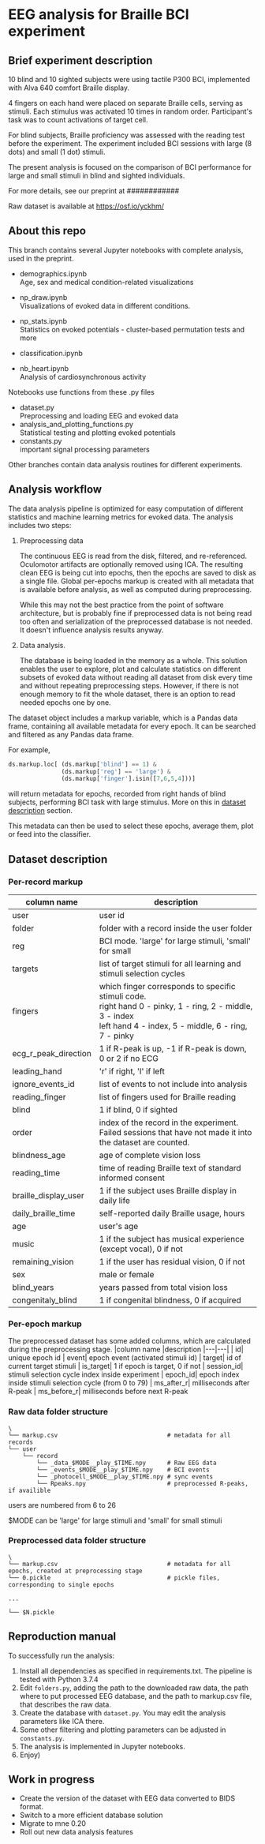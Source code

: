 
# EEG analysis for Braille BCI experiment

## Brief experiment description
10 blind and 10 sighted subjects were using tactile P300 BCI, implemented with Alva 640 comfort Braille display.

4 fingers on each hand were placed on separate Braille cells, serving as stimuli. Each stimulus was activated 10 times in random order. Participant's task was to count activations of target cell.

For blind subjects, Braille proficiency was assessed with the reading test before the experiment.
The experiment included BCI sessions with large (8 dots) and small (1 dot) stimuli.

The present analysis is focused on the comparison of BCI performance for large and small stimuli in blind and sighted individuals.

For more details, see our preprint at ############

Raw dataset is available at https://osf.io/yckhm/

## About this repo
This branch contains several Jupyter notebooks with complete analysis, used in the preprint.
*  demographics.ipynb <br>
    Age, sex and medical condition-related visualizations
*  np_draw.ipynb <br>
    Visualizations of evoked data in different conditions.
*  np_stats.ipynb <br>
    Statistics on evoked potentials - cluster-based permutation tests and more
*  classification.ipynb <br>
    
*  nb_heart.ipynb <br>
    Analysis of cardiosynchronous activity

Notebooks use functions from these .py files
*  dataset.py <br>
    Preprocessing and loading EEG and evoked data
*  analysis_and_plotting_functions.py <br>
    Statistical testing and plotting evoked potentials
*  constants.py <br>
    important signal processing parameters

Other branches contain data analysis routines for different experiments.

## Analysis workflow
The data analysis pipeline is optimized for easy computation of different statistics and machine learning metrics for evoked data.
The analysis includes two steps:
1. Preprocessing data

    The continuous EEG is read from the disk, filtered, and re-referenced. Oculomotor artifacts are optionally removed using ICA. The resulting clean EEG is being cut into epochs, then the epochs are saved to disk as a single file.
    Global per-epochs markup is created with all metadata that is available before analysis, as well as computed during preprocessing.

    While this may not the best practice from the point of software architecture, but is probably fine if preprocessed data is not being read too often and serialization of the preprocessed database is not needed. It doesn't influence analysis results anyway.
2. Data analysis.

    The database is being loaded in the memory as a whole.
    This solution enables the user to explore, plot and calculate statistics on different subsets of evoked data without reading all dataset from disk every time and without repeating preprocessing steps.
    However, if there is not enough memory to fit the whole dataset, there is an option to read needed epochs one by one.

The dataset object includes a markup variable, which is a Pandas data frame, containing all available metadata for every epoch.
It can be searched and filtered as any Pandas data frame.

For example, 
```python
ds.markup.loc[ (ds.markup['blind'] == 1) &
               (ds.markup['reg'] == 'large') &
               (ds.markup['finger'].isin([7,6,5,4]))]
```
will return metadata for epochs, recorded from right hands of blind subjects, performing BCI task with large stimulus. More on this in [dataset description](#Dataset-description) section.

This metadata can then be used to select these epochs, average them, plot or feed into the classifier.


## Dataset description
### Per-record markup

|column name |description
|---|---|
|  user|  user id
|  folder|  folder with a record inside the user folder
|  reg|  BCI mode. 'large' for large stimuli, 'small' for small |  stimuli 
|  targets|  list of target stimuli for all learning and stimuli selection cycles
|  fingers|  which finger corresponds to specific stimuli code.<br> right hand  0 - pinky, 1 - ring, 2 - middle, 3 - index<br>left hand  4 - index, 5 - middle, 6 - ring, 7 - pinky
|  ecg_r_peak_direction|  1 if R-peak is up, -1 if R-peak is down, 0 or 2 if no ECG
|  leading_hand|  'r' if right, 'l' if left
|  ignore_events_id|  list of events to not include into analysis
|  reading_finger|  list of fingers used for Braille reading
|  blind|  1 if blind, 0 if sighted
|  order|  index of the record in the experiment. Failed sessions that have not made it into the dataset are counted.
|  blindness_age|  age of complete vision loss
|  reading_time|  time of reading Braille text of standard informed consent
|  braille_display_user|  1 if the subject uses Braille display in daily life
|  daily_braille_time|  self-reported daily Braille usage, hours
|  age|  user's age
|  music|  1 if the subject has musical experience (except vocal), 0 if not
|  remaining_vision|  1 if the user has residual vision, 0 if not
|  sex|  male or female
|  blind_years|  years passed from total vision loss
|  congenitaly_blind|  1 if congenital blindness, 0 if acquired

### Per-epoch markup
The preprocessed dataset has some added columns, which are calculated during the preprocessing stage.
|column name |description
|---|---|
|  id|  unique epoch id
|  event|  epoch event (activated stimuli id)
|  target|  id of current target stimuli
|  is_target|  1 if epoch is target, 0 if not
|  session_id|  stimuli selection cycle index inside experiment
|  epoch_id|  epoch index inside stimuli selection cycle (from 0 to 79)
|  ms_after_r|  milliseconds after R-peak
|  ms_before_r|  milliseconds before next R-peak

### Raw data folder structure
```
\
└── markup.csv                               # metadata for all records
└── user 
    └── record
        └── _data_$MODE__play_$TIME.npy      # Raw EEG data
        └── _events_$MODE__play_$TIME.npy    # BCI events
        └── _photocell_$MODE__play_$TIME.npy # sync events
        └── Rpeaks.npy                       # preprocessed R-peaks, if availible
```
users are numbered from 6 to 26

$MODE can be 'large' for large stimuli and 'small' for small stimuli

### Preprocessed data folder structure
```
\
└── markup.csv                               # metadata for all epochs, created at preprocessing stage
└── 0.pickle                                 # pickle files, corresponding to single epochs

...

└── $N.pickle
```
## Reproduction manual
To successfully run the analysis:
1. Install all dependencies as specified in requirements.txt. The pipeline is tested with Python 3.7.4
2. Edit `folders.py`, adding the path to the downloaded raw data, the path where to put processed EEG database, and the path to markup.csv file, that describes the raw data.
3. Create the database with `dataset.py`. You may edit the analysis parameters like ICA there.
4. Some other filtering and plotting parameters can be adjusted in `constants.py`.
5. The analysis is implemented in Jupyter notebooks.
6. Enjoy)

## Work in progress
*  Create the version of the dataset with EEG data converted to BIDS format.
*  Switch to a more efficient database solution
*  Migrate to mne 0.20
*  Roll out new data analysis features